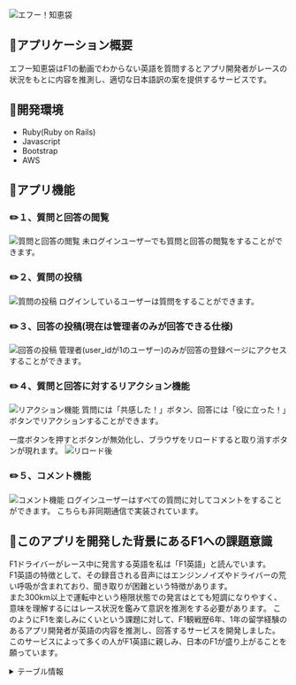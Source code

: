 ![エフー！知恵袋](https://i.gyazo.com/2227d0e090f13a2ae60c6bc0e97d0ca0.png)

## :checkered_flag:アプリケーション概要
エフー知恵袋はF1の動画でわからない英語を質問するとアプリ開発者がレースの状況をもとに内容を推測し、適切な日本語訳の案を提供するサービスです。

## :checkered_flag:開発環境
* Ruby(Ruby on Rails)
* Javascript
* Bootstrap
* AWS

## :checkered_flag:アプリ機能
### :pencil2:１、質問と回答の閲覧
![質問と回答の閲覧](https://i.gyazo.com/7ee0ac4644605b8280197cc9a6fe21de.gif)
未ログインユーザーでも質問と回答の閲覧をすることができます。

### :pencil2:２、質問の投稿
![質問の投稿](https://i.gyazo.com/d914b41ef5a241e16cd2141cc57e2ceb.gif)
ログインしているユーザーは質問をすることができます。

### :pencil2:３、回答の投稿(現在は管理者のみが回答できる仕様)
![回答の投稿](https://i.gyazo.com/d35f8d75d79b0cd4c29513aed02220b3.gif)
管理者(user_idが1のユーザー)のみが回答の登録ページにアクセスすることができます。

### :pencil2:４、質問と回答に対するリアクション機能
![リアクション機能](https://i.gyazo.com/9eec8878a3b2f6fe6c0d0171fae60f98.gif)
質問には「共感した！」ボタン、回答には「役に立った！」ボタンでリアクションすることができます。

一度ボタンを押すとボタンが無効化し、ブラウザをリロードすると取り消すボタンが現れます。
![リロード後](https://i.gyazo.com/aa06dbadf8b7f605711fd80f8650fb8e.gif)

### :pencil2:５、コメント機能
![コメント機能](https://i.gyazo.com/da718ea8ff98a2ce6019c801f3aca1b9.gif)
ログインユーザーはすべての質問に対してコメントをすることができます。
こちらも非同期通信で実装されています。

## :checkered_flag:このアプリを開発した背景にあるF1への課題意識
F1ドライバーがレース中に発言する英語を私は「F1英語」と読んでいます。<br>
F1英語の特徴として、その録音される音声にはエンジンノイズやドライバーの荒い呼吸が含まれており、聞き取りが困難という特徴があります。
<br>
また300km以上で運転中という極限状態での発言はとても短調になりやすく、意味を理解するにはレース状況を鑑みて意訳を推測をする必要があります。
このようにF1を楽しみにくいという課題に対して、F1観戦歴6年、1年の留学経験のあるアプリ開発者が英語の内容を推測し、回答するサービスを開発しました。
<br>
このサービスによって多くの人がF1英語に親しみ、日本のF1が盛り上がることを願っています。


<details><summary>テーブル情報</summary><div>

### users テーブル

| Column             | Type   | Options     |
| ------------------ | ------ | ----------- |
| name               | string | null: false |
| email              | string | null: false |
| encrypted_password | string | null: false |

#### Association
* has_many :answers
* has_many :questions

### questions テーブル

| Column   | Type       | Options                        |
| -------- | ---------- | ------------------------------ |
| url      | string     | null: false                    |
| time     | string     | null: false                    |
| text     | string     | null: false                    |
| category | integer    | null: false                    |
| user     | references | null: false, foreign_key: true |

#### Association
* belongs_to :user
* has_many :answers

### answers テーブル

| Column   | Type       | Options                        |
| -------- | ---------- | ------------------------------ |
| text     | text       | null: false                    |
| user     | references | null: false, foreign_key: true |
| question | references | null: false, foreign_key: true |

#### Association
* belongs_to :user
* belongs_to :question

### likes テーブル

| Column   | Type       | Options                        |
| -------- | ---------- | ------------------------------ |
| user     | references | null: false, foreign_key: true |
| question | references | null: false, foreign_key: true |

#### Association
* belongs_to :user
* belongs_to :question

### favorites テーブル

| Column   | Type       | Options                        |
| -------- | ---------- | ------------------------------ |
| user     | references | null: false, foreign_key: true |
| answer   | references | null: false, foreign_key: true |

#### Association
* belongs_to :user
* belongs_to :answer

### comments テーブル

| Column   | Type       | Options                        |
| -------- | ---------- | ------------------------------ |
| text     | text       | null: false                    |
| user     | references | null: false, foreign_key: true |
| question | references | null: false, foreign_key: true |

#### Association
* belongs_to :user
* belongs_to :question

</div></details>